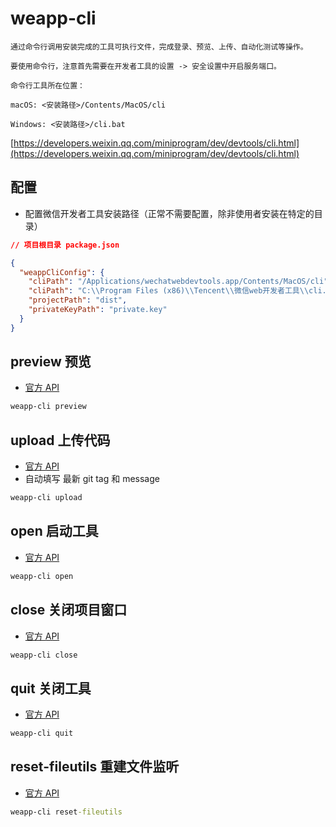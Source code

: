 # weapp-cli

```text
通过命令行调用安装完成的工具可执行文件，完成登录、预览、上传、自动化测试等操作。

要使用命令行，注意首先需要在开发者工具的设置 -> 安全设置中开启服务端口。

命令行工具所在位置：

macOS: <安装路径>/Contents/MacOS/cli

Windows: <安装路径>/cli.bat
```

[https://developers.weixin.qq.com/miniprogram/dev/devtools/cli.html](https://developers.weixin.qq.com/miniprogram/dev/devtools/cli.html)

## 配置

- 配置微信开发者工具安装路径（正常不需要配置，除非使用者安装在特定的目录）

```json
// 项目根目录 package.json

{
  "weappCliConfig": {
    "cliPath": "/Applications/wechatwebdevtools.app/Contents/MacOS/cli",
    "cliPath": "C:\\Program Files (x86)\\Tencent\\微信web开发者工具\\cli.bat",
    "projectPath": "dist",
    "privateKeyPath": "private.key"
  }
}
```

## preview 预览

- [官方 API](https://developers.weixin.qq.com/miniprogram/dev/devtools/cli.html#预览)

```cmd
weapp-cli preview
```

## upload 上传代码

- [官方 API](https://developers.weixin.qq.com/miniprogram/dev/devtools/cli.html#上传代码)
- 自动填写 最新 git tag 和 message

```cmd
weapp-cli upload
```

## open 启动工具

- [官方 API](https://developers.weixin.qq.com/miniprogram/dev/devtools/cli.html#启动工具)

```cmd
weapp-cli open
```

## close 关闭项目窗口

- [官方 API](https://developers.weixin.qq.com/miniprogram/dev/devtools/cli.html#关闭项目窗口)

```cmd
weapp-cli close
```

## quit 关闭工具

- [官方 API](https://developers.weixin.qq.com/miniprogram/dev/devtools/cli.html#关闭工具)

```cmd
weapp-cli quit
```

## reset-fileutils 重建文件监听

- [官方 API](https://developers.weixin.qq.com/miniprogram/dev/devtools/cli.html#重建文件监听)

```cmd
weapp-cli reset-fileutils
```
